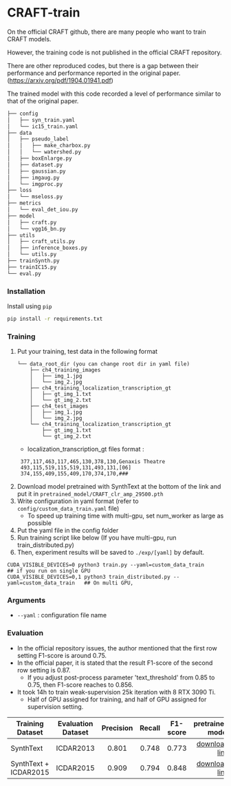 # CRAFT-train
On the official CRAFT github, there are many people who want to train CRAFT models. 

However, the training code is not published in the official CRAFT repository. 

There are other reproduced codes, but there is a gap between their performance and performance reported in the original paper. (https://arxiv.org/pdf/1904.01941.pdf) 

The trained model with this code recorded a level of performance similar to that of the original paper.

```bash
├── config
│   ├── syn_train.yaml
│   └── ic15_train.yaml
├── data
│   ├── pseudo_label
│   │   ├── make_charbox.py
│   │   └── watershed.py
│   ├── boxEnlarge.py
│   ├── dataset.py
│   ├── gaussian.py
│   ├── imgaug.py
│   └── imgproc.py
├── loss
│   └── mseloss.py
├── metrics
│   └── eval_det_iou.py
├── model
│   ├── craft.py
│   └── vgg16_bn.py
├── utils
│   ├── craft_utils.py
│   ├── inference_boxes.py
│   └── utils.py
├── trainSynth.py
├── trainIC15.py
└── eval.py
```
### Installation

Install using `pip`

``` bash
pip install -r requirements.txt
```


### Training
1. Put your training, test data in the following format
    ```
    └── data_root_dir (you can change root dir in yaml file)
        ├── ch4_training_images
        │   ├── img_1.jpg
        │   └── img_2.jpg
        ├── ch4_training_localization_transcription_gt
        │   ├── gt_img_1.txt
        │   └── gt_img_2.txt
        ├── ch4_test_images
        │   ├── img_1.jpg
        │   └── img_2.jpg
        └── ch4_training_localization_transcription_gt
            ├── gt_img_1.txt
            └── gt_img_2.txt
    ```
   * localization_transcription_gt files format :
   ```
    377,117,463,117,465,130,378,130,Genaxis Theatre
    493,115,519,115,519,131,493,131,[06]
    374,155,409,155,409,170,374,170,###
    ```
2. Download model pretrained with SynthText at the bottom of the link and put it in `pretrained_model/CRAFT_clr_amp_29500.pth`
3. Write configuration in yaml format (refer to `config/custom_data_train.yaml` file)
    * To speed up training time with multi-gpu, set num_worker as large as possible
4. Put the yaml file in the config folder
5. Run training script like below (If you have multi-gpu, run train_distributed.py)
6. Then, experiment results will be saved to ```./exp/[yaml]``` by default.

```
CUDA_VISIBLE_DEVICES=0 python3 train.py --yaml=custom_data_train               ## if you run on single GPU
CUDA_VISIBLE_DEVICES=0,1 python3 train_distributed.py --yaml=custom_data_train   ## On multi GPU, 

```

### Arguments
* ```--yaml``` : configuration file name

### Evaluation
* In the official repository issues, the author mentioned that the first row setting F1-score is around 0.75.
* In the official paper, it is stated that the result F1-score of the second row setting is 0.87.
    * If you adjust post-process parameter 'text_threshold' from 0.85 to 0.75, then F1-score reaches to 0.856.
* It took 14h to train weak-supervision 25k iteration with 8 RTX 3090 Ti.
    * Half of GPU assigned for training, and half of GPU assigned for supervision setting.

| Training Dataset   | Evaluation Dataset   | Precision  | Recall  | F1-score  | pretrained model  |
| ------------- |-----|:-----:|:-----:|:-----:|-----:|
| SynthText      |  ICDAR2013 | 0.801 | 0.748 | 0.773| <a href="https://drive.google.com/file/d/1enVIsgNvBf3YiRsVkxodspOn55PIK-LJ/view?usp=sharing">download link</a>|
| SynthText + ICDAR2015      | ICDAR2015  | 0.909 | 0.794 | 0.848| <a href="https://drive.google.com/file/d/1qUeZIDSFCOuGS9yo8o0fi-zYHLEW6lBP/view">download link</a>|
